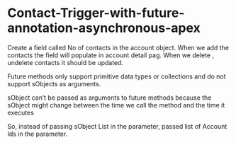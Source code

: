 # Contact-Trigger-with-future-annotation-asynchronous-apex

Create a field called No of contacts in the account object. When we add the contacts the field will populate in account detail pag. When we delete , undelete contacts it should be updated.

Future methods only support primitive data types or collections and do not support sObjects as arguments.

sObject can’t be passed as arguments to future methods because the sObject might change between the time we call the method and the time it executes

So, instead of passing sObject List in the parameter, passed list of Account Ids in the parameter.
